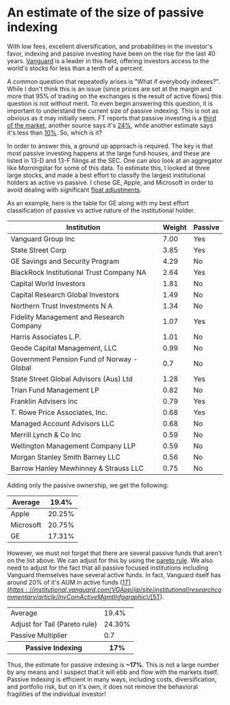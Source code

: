 # An estimate of the size of passive indexing


With low fees, excellent diversification, and probabilities in the investor's
favor, indexing and passive investing have been on the rise for the last 40
years. [Vanguard](http://www.vanguard.com) is a leader in this field, offering
investors access to the world's stocks for less than a tenth of a percent.

A common question that repeatedly arises is "What if everybody indexes?".
While I don't think this is an issue (since prices are set at the margin and
more that 95% of trading on the exchanges is the result of active flows) this
question is not without merit. To even begin answering this question, it is
important to understand the current size of passive indexing. This is not as
obvious as it may initially seem.  FT reports that passive investing is a
[third of the
market](https://www.ft.com/content/4cdf2f88-7695-11e6-b60a-de4532d5ea35),
another source says it's
[24%](https://mathinvestor.org/2018/03/does-indexing-threaten-the-market/),
while another estimate says it's less than
[10%](https://www.reuters.com/article/us-funds-blackrock-passive/less-than-18-percent-of-global-stocks-owned-by-index-investors-blackrock-idUSKCN1C82TE).
So, which is it?

In order to answer this, a ground up approach is required. The key is that most
passive investing happens at the large fund houses, and these are listed in
13-D and 13-F filings at the SEC. One can also look at an aggregator like
Morningstar for some of this data. To estimate this, I looked at three large
stocks, and made a best effort to classify the largest institutional holders as
active vs passive. I chose GE, Apple, and Microsoft in order to avoid dealing
with significant [float
adjustments](https://us.spindices.com/documents/index-policies/methodology-sp-float-adjustment.pdf).

As an example, here is the table for GE along with my best effort
classification of passive vs active nature of the institutional holder.

<div class="row">
<div class="col-sm-2"></div>
<div class="col-sm-8">
<table class="table table-bordered table-striped table-condensed">
<thead><tr><th>Institution</th><th>Weight</th><th>Passive</th></tr></thead><tbody>
 <tr><td>Vanguard Group Inc</td><td>7.00</td><td>Yes</td></tr>
 <tr><td>State Street Corp</td><td>3.85</td><td>Yes</td></tr>
 <tr><td>GE Savings and Security Program</td><td>4.29</td><td>No</td></tr>
 <tr><td>BlackRock Institutional Trust Company NA</td><td>2.64</td><td>Yes</td></tr>
 <tr><td>Capital World Investors</td><td>1.81</td><td>No</td></tr>
 <tr><td>Capital Research Global Investors</td><td>1.49</td><td>No</td></tr>
 <tr><td>Northern Trust Investments N A</td><td>1.34</td><td>No</td></tr>
 <tr><td>Fidelity Management and Research Company</td><td>1.07</td><td>Yes</td></tr>
 <tr><td>Harris Associates L.P.</td><td>1.01</td><td>No</td></tr>
 <tr><td>Geode Capital Management, LLC</td><td>0.99</td><td>No</td></tr>
 <tr><td>Government Pension Fund of Norway - Global</td><td>0.7</td><td>No</td></tr>
 <tr><td>State Street Global Advisors (Aus) Ltd</td><td>1.28</td><td>Yes</td></tr>
 <tr><td>Trian Fund Management LP</td><td>0.82</td><td>No</td></tr>
 <tr><td>Franklin Advisers Inc</td><td>0.79</td><td>Yes</td></tr>
 <tr><td>T. Rowe Price Associates, Inc.</td><td>0.68</td><td>Yes</td></tr>
 <tr><td>Managed Account Advisors LLC</td><td>0.68</td><td>No</td></tr>
 <tr><td>Merrill Lynch & Co Inc</td><td>0.59</td><td>No</td></tr>
 <tr><td>Wellington Management Company LLP</td><td>0.59</td><td>No</td></tr>
 <tr><td>Morgan Stanley Smith Barney LLC</td><td>0.56</td><td>No</td></tr>
 <tr><td>Barrow Hanley Mewhinney & Strauss LLC</td><td>0.75</td><td>No</td></tr>
</tbody></table></div>
<div class="col-sm-2"></div>
</div>

Adding only the passive ownership, we get the following:

<div class="row">
<div class="col-sm-3"></div>
<div class="col-sm-6">
<table class="table table-bordered table-striped">
<thead>
 <tr><th>Average</th><th>19.4%</td></th></thead><tbody>
  <tr><td>Apple</td><td>20.25%</td></td>
 <tr><td>Microsoft</td><td>20.75%</td></tr>
 <tr><td>GE</td><td>17.31%</td></tr>
</tbody></table></div>
<div class="col-sm-3"></div>
</div>

However, we must not forget that there are several passive funds that aren't on
the list above. We can adjust for this by using the [pareto
rule](https://en.wikipedia.org/wiki/Pareto_principle). We also need to adjust
for the fact that all passive focused institutions including Vanguard
themselves have several active funds. In fact, Vanguard itself has around 20%
of it's AUM in active funds
([$1T](https://institutional.vanguard.com/VGApp/iip/site/institutional/researchcommentary/article/InvComActiveMgmtInfographic)
/ [$5T](https://about.vanguard.com/who-we-are/fast-facts/)).

<div class="row">
<div class="col-sm-2"></div>
<div class="col-sm-5">
<table class="table table-bordered table-striped">
<tbody>
 <tr><td>Average</td><td>19.4%</td></tr>
 <tr><td>Adjust for Tail (Pareto rule)</td><td>24.30%</td></tr>
 <tr><td>Passive Multiplier</td><td>0.7</td></tr>
 <tr><th>Passive Indexing</th><th>17%</th></tr>
</tbody></table></div>
<div class="col-sm-5"></div>
</div>

Thus, the estimate for passive indexing is **~17%**. This is not a large number
by any means and I suspect that it will ebb and flow with the markets itself.
Passive indexing is efficient in many ways, including costs, diversification,
and portfolio risk, but on it's own, it does not remove the behavioral
fragilities of the individual investor!

